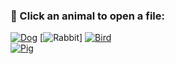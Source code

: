 ### 🐾 Click an animal to open a file:

[![Dog](images/dog.png)](images/dog.png)
[![Rabbit](rabbit/images.png)]
[![Bird](bird/images.png)](bird/file.pdf)  
[![Pig](pig/images.png)](pig/file.pdf)
